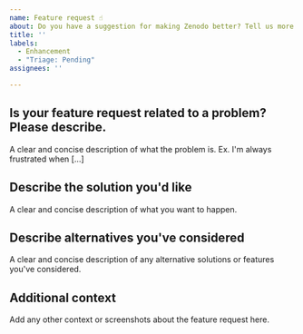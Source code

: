 ```yaml
---
name: Feature request ☝️
about: Do you have a suggestion for making Zenodo better? Tell us more about it
title: ''
labels:
  - Enhancement
  - "Triage: Pending"
assignees: ''

---
```


## Is your feature request related to a problem? Please describe.
A clear and concise description of what the problem is. Ex. I'm always frustrated when [...]

## Describe the solution you'd like
A clear and concise description of what you want to happen.

## Describe alternatives you've considered
A clear and concise description of any alternative solutions or features you've considered.

## Additional context
Add any other context or screenshots about the feature request here.

